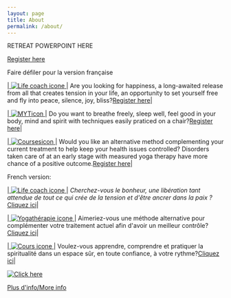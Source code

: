 ```yaml
---
layout: page
title: About
permalink: /about/
---
```

RETREAT POWERPOINT HERE

[Register here](https://tyltonline.github.io/contact/)

Faire défiler pour la version française

|<a href="https://tyltonline.github.io/contact/"> ![Life coach icone](/assets/images/Lifecoach2.png "Life coach icone") </a> |  Are you looking for happiness, a long-awaited release from all that creates tension in your life, an opportunity to set yourself free and fly into peace, silence, joy, bliss?[Register here](https://tyltonline.github.io/contact/)|
  

|<a href="https://tyltonline.github.io/contact/"> ![MYTicon](/assets/images/MYTicon.png "MYTicon") </a> | Do you want to breathe freely, sleep well, feel good in your body, mind and spirit with techniques easily praticed on a chair?[Register here](https://tyltonline.github.io/contact/)|

|<a href="https://tyltonline.github.io/contact/"> ![Coursesicon](/assets/images/Coursesicon.png "Coursesicon") </a> | Would you like an alternative method complementing your current treatment to help keep your health issues controlled? Disorders taken care of at an early stage with measured yoga therapy have more chance of a positive outcome.[Register here](https://tyltonline.github.io/contact/)|

French version:

|<a href="https://tyltonline.github.io/contact/"> ![Life coach icone](/assets/images/Lifecoach2.png "Life coach icone") </a> |  <i>Cherchez-vous le bonheur, une libération tant attendue de tout ce qui crée de la tension et d'être ancrer dans la paix ?</i> [Cliquez ici](https://tyltonline.github.io/contact/)|
  

|<a href="https://tyltonline.github.io/contact/"> ![Yogathérapie icone](/assets/images/YTM2.png "Yogathérapie icone") </a> | Aimeriez-vous une méthode alternative pour complémenter votre traitement actuel afin d'avoir un meilleur contrôle?[Cliquez ici](https://tyltonline.github.io/contact/)|

|<a href="https://tyltonline.github.io/contact/"> ![Cours icone](/assets/images/cours3.png "Cours icone") </a> | Voulez-vous apprendre, comprendre et pratiquer la spiritualité dans un espace sûr, en toute confiance, à votre rythme?[Cliquez ici](https://tyltonline.github.io/contact/)|

<a href="https://tyltonline.github.io/contact/"> ![Click here](/assets/images/butterfly.png "Click here") </a>

[Plus d'info/More info](https://tyltonline.github.io/offres/)

